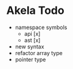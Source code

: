 # Akela Todo
* namespace symbols
  * api [x]
  * ast [x]
* new syntax
* refactor array type
* pointer type